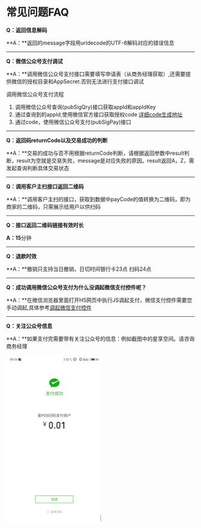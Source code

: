# 常见问题FAQ

**Q：返回信息解码**

**A：**返回的message字段用urldecode的UTF-8解码对应的错误信息

---

**Q：微信公众号支付调试**

**A：**调用微信公众号支付接口需要填写申请表（从商务经理获取）,还需要提供微信的授权目录和AppSecret.否则无法进行支付接口调试

调用微信公众号支付流程

1. 调用微信公众号查询\(pubSigQry\)接口获取appId和appIdKey
2. 通过查询到的appId,使用微信官方接口获取授权code
   [详细code生成地址](https://mp.weixin.qq.com/wiki?t=resource/res_main&id=mp1421140842)
3. 通过code，使用微信公众号支付\(pubSigPay\)接口

---

**Q：返回码returnCode以及交易成功的判断**

**A：**交易的成功与否不用根据returnCode判断，请根据返回参数中result判断，result为空就是交易失败，message是对应失败的原因。result返回A，Z，需发起查询判断具体交易状态

---

**Q：调用客户主扫接口返回二维码**

**A：**调用客户主扫的接口，获取到数据中payCode的值转换为二维码，即为商家的二维码，只需展示给用户以供扫码

---

**Q：接口返回二维码链接有效时长**

**A：15**分钟

---

**Q：退款时效**

**A：**撤销只支持当日撤销，日切时间银行卡23点 扫码24点

---

**Q：成功调用微信公众号支付为什么没调起微信支付控件呢？**

**A：**在微信浏览器里面打开H5网页中执行JS调起支付，微信支付控件需要您手动调起,具体参考[调起微信支付控件](https://pay.weixin.qq.com/wiki/doc/api/jsapi_sl.php?chapter=7_7&index=6)

---

**Q：关注公众号信息**

**A：**如果支付完需要带有关注公众号的信息：例如截图中的星享空间。请咨询商务经理

![](/assets/import.png)

